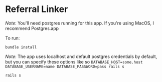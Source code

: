 # Referral Linker

*Note*: You'll need postgres running for this app. If you're using MacOS, I recommend Postgres.app

To run:

`bundle install`

*Note*: The app uses localhost and default postgres credentials by default, but you can specify these options like so `DATABASE_HOST=some.host DATABASE_USERNAME=name DATABASE_PASSWORD=pass rails s`

`rails s`
